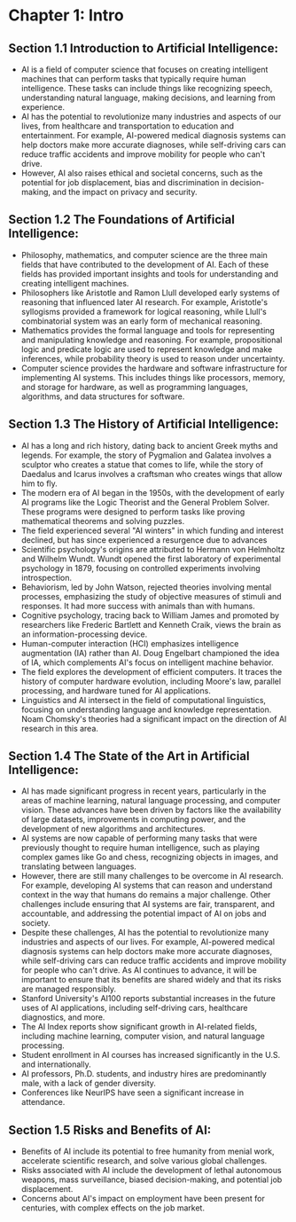 # Chapter 1: Intro

## Section 1.1 Introduction to Artificial Intelligence:
- AI is a field of computer science that focuses on creating intelligent machines that can perform tasks that typically require human intelligence. These tasks can include things like recognizing speech, understanding natural language, making decisions, and learning from experience.
- AI has the potential to revolutionize many industries and aspects of our lives, from healthcare and transportation to education and entertainment. For example, AI-powered medical diagnosis systems can help doctors make more accurate diagnoses, while self-driving cars can reduce traffic accidents and improve mobility for people who can't drive.
- However, AI also raises ethical and societal concerns, such as the potential for job displacement, bias and discrimination in decision-making, and the impact on privacy and security.

## Section 1.2 The Foundations of Artificial Intelligence:
- Philosophy, mathematics, and computer science are the three main fields that have contributed to the development of AI. Each of these fields has provided important insights and tools for understanding and creating intelligent machines.
- Philosophers like Aristotle and Ramon Llull developed early systems of reasoning that influenced later AI research. For example, Aristotle's syllogisms provided a framework for logical reasoning, while Llull's combinatorial system was an early form of mechanical reasoning.
- Mathematics provides the formal language and tools for representing and manipulating knowledge and reasoning. For example, propositional logic and predicate logic are used to represent knowledge and make inferences, while probability theory is used to reason under uncertainty.
- Computer science provides the hardware and software infrastructure for implementing AI systems. This includes things like processors, memory, and storage for hardware, as well as programming languages, algorithms, and data structures for software.

## Section 1.3 The History of Artificial Intelligence:
- AI has a long and rich history, dating back to ancient Greek myths and legends. For example, the story of Pygmalion and Galatea involves a sculptor who creates a statue that comes to life, while the story of Daedalus and Icarus involves a craftsman who creates wings that allow him to fly.
- The modern era of AI began in the 1950s, with the development of early AI programs like the Logic Theorist and the General Problem Solver. These programs were designed to perform tasks like proving mathematical theorems and solving puzzles.
- The field experienced several "AI winters" in which funding and interest declined, but has since experienced a resurgence due to advances
- Scientific psychology's origins are attributed to Hermann von Helmholtz and Wilhelm Wundt. Wundt opened the first laboratory of experimental psychology in 1879, focusing on controlled experiments involving introspection.
- Behaviorism, led by John Watson, rejected theories involving mental processes, emphasizing the study of objective measures of stimuli and responses. It had more success with animals than with humans.
- Cognitive psychology, tracing back to William James and promoted by researchers like Frederic Bartlett and Kenneth Craik, views the brain as an information-processing device.
- Human-computer interaction (HCI) emphasizes intelligence augmentation (IA) rather than AI. Doug Engelbart championed the idea of IA, which complements AI's focus on intelligent machine behavior.
- The field explores the development of efficient computers. It traces the history of computer hardware evolution, including Moore's law, parallel processing, and hardware tuned for AI applications.
- Linguistics and AI intersect in the field of computational linguistics, focusing on understanding language and knowledge representation. Noam Chomsky's theories had a significant impact on the direction of AI research in this area.


## Section 1.4 The State of the Art in Artificial Intelligence:
- AI has made significant progress in recent years, particularly in the areas of machine learning, natural language processing, and computer vision. These advances have been driven by factors like the availability of large datasets, improvements in computing power, and the development of new algorithms and architectures.
- AI systems are now capable of performing many tasks that were previously thought to require human intelligence, such as playing complex games like Go and chess, recognizing objects in images, and translating between languages.
- However, there are still many challenges to be overcome in AI research. For example, developing AI systems that can reason and understand context in the way that humans do remains a major challenge. Other challenges include ensuring that AI systems are fair, transparent, and accountable, and addressing the potential impact of AI on jobs and society.
- Despite these challenges, AI has the potential to revolutionize many industries and aspects of our lives. For example, AI-powered medical diagnosis systems can help doctors make more accurate diagnoses, while self-driving cars can reduce traffic accidents and improve mobility for people who can't drive. As AI continues to advance, it will be important to ensure that its benefits are shared widely and that its risks are managed responsibly.
- Stanford University's AI100 reports substantial increases in the future uses of AI applications, including self-driving cars, healthcare diagnostics, and more.
- The AI Index reports show significant growth in AI-related fields, including machine learning, computer vision, and natural language processing.
- Student enrollment in AI courses has increased significantly in the U.S. and internationally.
- AI professors, Ph.D. students, and industry hires are predominantly male, with a lack of gender diversity.
- Conferences like NeurIPS have seen a significant increase in attendance.

## Section 1.5 Risks and Benefits of AI:

- Benefits of AI include its potential to free humanity from menial work, accelerate scientific research, and solve various global challenges.
- Risks associated with AI include the development of lethal autonomous weapons, mass surveillance, biased decision-making, and potential job displacement.
- Concerns about AI's impact on employment have been present for centuries, with complex effects on the job market.
